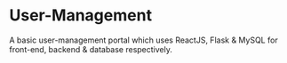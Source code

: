 # User-Management
A basic user-management portal which uses ReactJS, Flask & MySQL for front-end, backend & database respectively.
